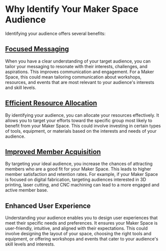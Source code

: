 # Why Identify Your Maker Space Audience

Identifying your audience offers several benefits:

## [Focused Messaging](https://github.com/mrthomware/MakerSpace/blob/main/MakerSpace/2.0_Identify_Your_Audience/Why%20Identify%20Your%20Audience/Focused%20Messaging.md)
When you have a clear understanding of your target audience, you can tailor your messaging to resonate with their interests, challenges, and aspirations. This improves communication and engagement. For a Maker Space, this could mean tailoring communication about workshops, resources, and events that are most relevant to your audience's interests and skill levels.

## [Efficient Resource Allocation](https://github.com/mrthomware/MakerSpace/blob/main/MakerSpace/2.0_Identify_Your_Audience/Why%20Identify%20Your%20Audience/Efficient%20Resource%20Allocation.md)
By identifying your audience, you can allocate your resources effectively. It allows you to target your efforts toward the specific group most likely to benefit from your Maker Space. This could involve investing in certain types of tools, equipment, or materials based on the interests and needs of your audience.

## [Improved Member Acquisition](https://github.com/mrthomware/MakerSpace/blob/main/MakerSpace/2.0_Identify_Your_Audience/Why%20Identify%20Your%20Audience/Improved%20Member%20Acquisition.md)
By targeting your ideal audience, you increase the chances of attracting members who are a good fit for your Maker Space. This leads to higher member satisfaction and retention rates. For example, if your Maker Space is focused on digital fabrication, targeting audiences interested in 3D printing, laser cutting, and CNC machining can lead to a more engaged and active member base.

## Enhanced User Experience
Understanding your audience enables you to design user experiences that meet their specific needs and preferences. It ensures your Maker Space is user-friendly, intuitive, and aligned with their expectations. This could involve designing the layout of your space, choosing the right tools and equipment, or offering workshops and events that cater to your audience's skill levels and interests.

